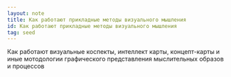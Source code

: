 ```yaml
---
layout: note
title: Как работают прикладные методы визуального мышления
id: Как работают прикладные методы визуального мышления
tag: seed
---
```



 Как работают визуальные коспекты, интеллект карты, концепт-карты и иные мотодологии графического представления мыслительных образов и процессов